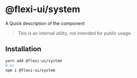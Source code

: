 # @flexi-ui/system

A Quick description of the component

> This is an internal utility, not intended for public usage.

## Installation

```sh
yarn add @flexi-ui/system
# or
npm i @flexi-ui/system
```
